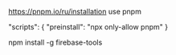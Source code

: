 https://pnpm.io/ru/installation
use pnpm

"scripts": {
    "preinstall": "npx only-allow pnpm"
}

npm install -g firebase-tools
